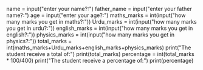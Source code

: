 name = input("enter your name?:")
father_name = input("enter your father name?:")
age = input("enter your age?:")
maths_marks = int(input("how many marks you get in maths?:"))
Urdu_marks = int(input("how many marks you get in urdu?:"))
english_marks = int(input("how many marks you get in english?:"))
physics_marks = int(input("how many marks you get in physics?:"))
total_marks = int(maths_marks+Urdu_marks+english_marks+physics_marks)
print("The student receive a total of:")
print(total_marks) 
percentage = int(total_marks * 100/400)
print("The student receive a percentage of:")
print(percentage)
